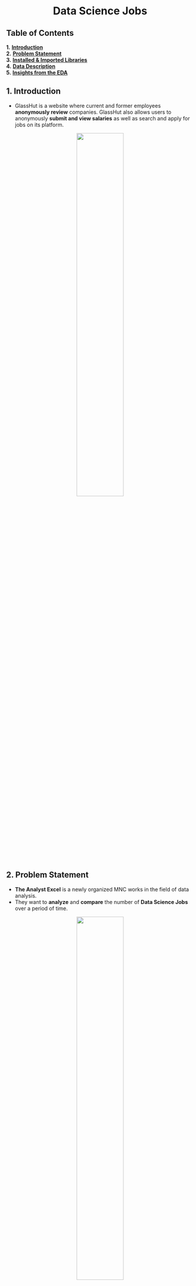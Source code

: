 
# <center>**Data Science Jobs**</center>

## **Table of Contents**

**1.**  [**Introduction**](#Section1)<br>
**2.**  [**Problem Statement**](#Section2)<br>
**3.**  [**Installed & Imported Libraries**](#Section3)<br>
**4.**  [**Data Description**](#Section4)<br>
**5.**  [**Insights from the EDA**](#Section5)

<a name=Section1></a>

## **1. Introduction**

- GlassHut is a website where current and former employees **anonymously review** companies. GlassHut also allows users to anonymously **submit and view salaries** as well as search and apply for jobs on its platform.

<center><img  src="https://analyticsindiamag.com/wp-content/uploads/2020/06/data-science-job-titles.png"  width=50%></center>

<a  name = Section2></a>

## **2. Problem Statement**

-  **The Analyst Excel**  is a newly organized MNC works in the field of data analysis.
-  They want to  **analyze**  and  **compare**  the number of  **Data Science Jobs**  over a period of time.
<center><img  src="https://c4f2d3i3.stackpathcdn.com/gb/wp-content/uploads/sites/17/2021/03/insights.png"  width=50%></center>

 -    To do so, they have hired your company - a data analytics firm.
- You are required to perform exploratory data analysis and come with great insights.

<a  name = Section3></a>

## **3. Installed & Imported Libraries**

<a  name = Section31></a>

### **3.1 Installed Libraries**

- For starters, we installed the `pandas_profiling` library which gives a quick, general overview of the dataset.
- Additionally, we have installed the `datascience` library that is required by pandas profiling library.

<a  name = Section32></a>

### **3.2 Imported Libraries**

The following libraries have been imported in the notebook:
<center><img  src="https://fiverr-res.cloudinary.com/images/q_auto,f_auto/gigs/187550926/original/cde47296f9d02346b6561eee753741d7272bfce6/do-data-analysis-in-python-using-numpy-pandas-matplotlib-seaborn.jpg"  width=50%></center>

- **Pandas**: Importing for panel data analysis
- **Pandas Profiling**: To perform data profiling
- **Numpy**: For numerical python operations
- **Matplotlib (Pyplot)**: A popular plotting library used along with pandas
- **Seaborn**: A library, built on matplotlib, to create beautiful plots

<a  name = Section4></a>

## **4. Data Description **

<a  name = Section41></a>

<center>

|Dataset| Records | Features | 
| :--: | :--: | :--: |
| Data Science Jobs | 742 | 41 |

<br>

|ID|Feature name|Feature description|
|:--|:--|:--|
|1|**Job Title**| Designation of Job|
|2|**Salary Estimate**| Salary in dollars |
|3|**Job Description**| Job details |
|4|**Rating**| Rating for job |
|5|**Company Name**|Name of company |
|6|**Location**| Location of job |
|7|**Headquarters**| HQ  of company |
|8|**Size**| Size of company|
|9|**Founded**| Date of founding |
|10|**Type of ownership**| Private/Public |
|11|**Industry**|Type of company  |
|12|**Sector**| Field of work |
|13|**Revenue**| Revenue |
|14|**Competitors**| Yes or No |
|15|**Hourly**| Tells us if the salary reported was hourly or yearly. 1: Hourly, 0: not hourly. |
|16|**Employer provided**| 1: If the salary was provided by the employee of the company, 0: otherwise. |
|17|**Lower Salary**| Lower salary range |
|18|**Upper Salary**| Upper salary range |
|19|**Avg Salary(K)**| Avg salary range|
|20|**company_txt**| Name of company |
|21|**Job Location**| Location of job |
|22|**Multiple skill columns (python, spark, aws, excel etc)**| 1: Skill is required by the company, 0: It is not required.|
|23|**Jobtitle_sim**| It contains the title of the job like Data scientist, ML engineer etc. |
|24|**Seniority_by_title**| Senority of the position, it is extracted from the Job Title. |
|25|**Degree**|If the job description mention that the company gives experience credit for a master(M) or Ph.D degree(P). |



</center>


<a name=Section5></a>

## **5. Insights from the EDA**

<center><img  src="https://creazilla-store.fra1.digitaloceanspaces.com/cliparts/35674/business-man-good-idea-clipart-xl.png" width=30%></center>

- **California** has the most number of jobs

- **Maryland** has the lowest average annual salary because it is hiring less number of people and the jobs are also distributed among high salary and low salary job titles.

- Both **California and Illinois** has almost the same average minimal annual salary.

- **Biotech & Pharmaceuticals**  Industry has maximum number of jobs followed by Insurance carriers.


<!--stackedit_data:
eyJoaXN0b3J5IjpbLTg5NzA2OTAxMl19
-->
